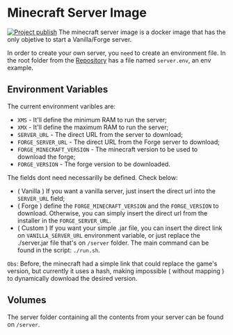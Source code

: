 # Minecraft Server Image
[![Project publish](https://github.com/GSaiki26/minecraftserver/actions/workflows/docker-publish.yaml/badge.svg?branch=master)](https://github.com/GSaiki26/minecraftserver/actions/workflows/docker-publish.yaml)
The minecraft server image is a docker image that has the only objetive to start a Vanilla/Forge server.

In order to create your own server, you `need` to create an environment file. In the root folder from the [Repository](https://github.com/GSaiki26/minecraftserver-image) has a file named `server.env`, an env example.

## Environment Variables
The current environment varibles are:
* `XMS` - It'll define the minimum RAM to run the server;
* `XMX` - It'll define the maximum RAM to run the server;
* `SERVER_URL` - The direct URL from the server to download;
* `FORGE_SERVER_URL` - The direct URL from the Forge server to download;
* `FORGE_MINECRAFT_VERSION` - The minecraft version to be used to download the forge;
* `FORGE_VERSION` - The forge version to be downloaded.

The fields dont need necessarilly be defined. Check below:
* ( Vanilla ) If you want a vanilla server, just insert the direct url into the `SERVER_URL` field;
* ( Forge ) define the `FORGE_MINECRAFT_VERSION` and the `FORGE_VERSION` to download. Otherwise, you can simply insert the direct url from the installer in the `FORGE_SERVER_URL`.
* ( Custom ) If you want your simple .jar file, you can insert the direct link on `VANILLA_SERVER_URL` environment variable, or just replace the ./server.jar file that's on `/server` folder. The main command can be found in the script: `./run.sh`.

``Obs``: Before, the minecraft had a simple link that could replace the game's version, but currently it uses a hash, making impossible ( without mapping ) to dynamically download the desired version.

## Volumes
The server folder containing all the contents from your server can be found on `/server`.
